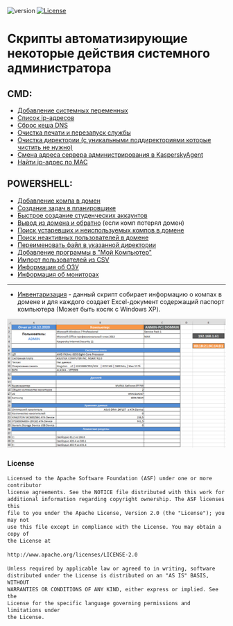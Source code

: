 ![version](https://img.shields.io/badge/version-1.0.0-green)
[![License](https://img.shields.io/badge/License-Apache%202.0-blue.svg)](https://github.com/beryx-gist/badass-jlink-example-kotlin-tornadofx/blob/master/LICENSE)

# Скрипты автоматизирующие некоторые действия системного администратора

## CMD:

* [Добавление системных переменных](cmd/AddPath.cmd)
* [Список ip-адресов](cmd/My%20IP.cmd)
* [Сброс кеша DNS](cmd/ClearDNS.cmd)
* [Очистка печати и перезапуск службы](cmd/RestoreSpooler.cmd)
* [Очистка директории (с уникальными поддиректориями которые чистить не нужно)](cmd/ClearFolder.cmd)
* [Смена адреса сервера администрирования в KasperskyAgent](cmd/KasperskyAgentAddress.cmd)
* [Найти ip-адрес по MAC](cmd/FindIPonMAC.cmd)

## POWERSHELL:

* [Добавление компа в домен](powershell/AddComputerToDomain.ps1)
* [Создание задач в планировщике](powershell/CreateJobSheduller.ps1)
* [Быстрое создание студенческих аккаунтов](powershell/FastCreatedStudentAccaunt.ps1)
* [Вывод из домена и обратно](powershell/ReConnectComuterToDomain.ps1) (если комп потерял домен)
* [Поиск устаревших и неиспользуемых компов в домене](powershell/FindOldComputers.ps1)
* [Поиск неактивных пользователей в домене](powershell/FindOldUsers.ps1)
* [Переименовать файл в указанной директории](powershell/FilesRenamer.ps1)
* [Добавление программы в "Мой Компьютер"](powershell/AddProgrammInMyPC.ps1)
* [Импорт пользователей из CSV](powershell/ImportUserListFromCSV.ps1)
* [Информация об ОЗУ](powershell/Memory.ps1)
* [Информация об мониторах](powershell/Monitors.ps1)
---
* [Инвентаризация](powershell/PCReport.ps1) - данный скрипт собирает информацию о компах в домене
  и для каждого создает Excel-документ содержащий паспорт компьютера (Может быть косяк с Windows XP).
  
![alt text](art/pc-report.png)

### License

```
Licensed to the Apache Software Foundation (ASF) under one or more contributor
license agreements. See the NOTICE file distributed with this work for
additional information regarding copyright ownership. The ASF licenses this
file to you under the Apache License, Version 2.0 (the "License"); you may not
use this file except in compliance with the License. You may obtain a copy of
the License at

http://www.apache.org/licenses/LICENSE-2.0

Unless required by applicable law or agreed to in writing, software
distributed under the License is distributed on an "AS IS" BASIS, WITHOUT
WARRANTIES OR CONDITIONS OF ANY KIND, either express or implied. See the
License for the specific language governing permissions and limitations under
the License.
```